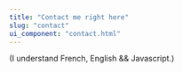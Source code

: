 ```yaml
---
title: "Contact me right here"
slug: "contact"
ui_component: "contact.html"
---
```


(I understand French, English && Javascript.)

